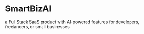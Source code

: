 # SmartBizAI
a Full Stack SaaS product with AI-powered features for developers, freelancers, or small businesses
